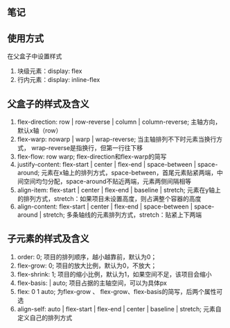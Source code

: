 ## 笔记

## 使用方式
在父盒子中设置样式
1. 块级元素：display: flex
2. 行内元素：display: inline-flex

## 父盒子的样式及含义
1. flex-direction: row | row-reverse | column | column-reverse; 主轴方向，默认x轴（row）
2. flex-warp: nowarp | warp | wrap-reverse; 当主轴排列不下时元素当换行方式， wrap-reverse是指换行，但第一行往下移
3. flex-flow: row warp; flex-direction和flex-warp的简写
4. justify-content: flex-start | center | flex-end | space-between | space-around; 元素在x轴上的排列方式，space-between，首尾元素贴紧两端，中间空间均匀分配，space-around不贴近两端，元素两侧间隔相等
5. align-item: flex-start | center | flex-end | baseline | stretch; 元素在y轴上的排列方式，stretch：如果项目未设置高度，则占满整个容器的高度
6. align-content: flex-start | center | flex-end | space-between | space-around | stretch; 多条轴线的元素排列方式，stretch：贴紧上下两端

## 子元素的样式及含义
1. order: 0; 项目的排列顺序，越小越靠前，默认为0；
2. flex-grow: 0; 项目的放大比例，默认为0，不放大；
3. flex-shrink: 1; 项目的缩小比例，默认为1，如果空间不足，该项目会缩小
4. flex-basis: <length> | auto; 项目占据的主轴空间，可以为具体px
5. flex: 0 1 auto; 为flex-grow 、 flex-grow、flex-basis的简写，后两个属性可选
6. align-self: auto | flex-start | flex-end | center | baseline | stretch; 元素自定义自己的排列方式